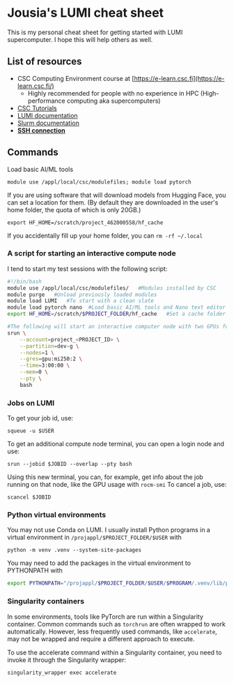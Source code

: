 # Jousia's LUMI cheat sheet

This is my personal cheat sheet for getting started with LUMI supercomputer. I hope this will help others as well.

## List of resources
- CSC Computing Environment course at [https://e-learn.csc.fi](https://e-learn.csc.fi/)
  - Highly recommended for people with no experience in HPC (High-performance computing aka supercomputers)
- [CSC Tutorials](https://docs.csc.fi/support/tutorials/)
- [LUMI documentation](https://docs.lumi-supercomputer.eu/)
- [Slurm documentation](https://slurm.schedmd.com/documentation.html)
- [**SSH connection**](https://docs.csc.fi/computing/connecting/)

## Commands

Load basic AI/ML tools
```
module use /appl/local/csc/modulefiles; module load pytorch
```

If you are using software that will download models from Hugging Face, you can set a location for them. (By default they are downloaded in the user's home folder, the quota of which is only 20GB.)
```
export HF_HOME=/scratch/project_462000558/hf_cache
```
If you accidentally fill up your home folder, you can `rm -rf ~/.local`

### A script for starting an interactive compute node
I tend to start my test sessions with the following script:
```bash
#!/bin/bash
module use /appl/local/csc/modulefiles/   #Modules installed by CSC
module purge   #Unload previously loaded modules
module load LUMI   #To start with a clean slate
module load pytorch nano  #Load basic AI/ML tools and Nano text editor and anything you like.
export HF_HOME=/scratch/$PROJECT_FOLDER/hf_cache   #Set a cache folder for models downloaded from Hugging Face

#The following will start an interactive computer node with two GPUs for two hours.
srun \
    --account=project_<PROJECT_ID> \
    --partition=dev-g \
    --nodes=1 \
    --gres=gpu:mi250:2 \
    --time=3:00:00 \
    --mem=0 \
    --pty \
    bash
```
### Jobs on LUMI
To get your job id, use:
```
squeue -u $USER
```
To get an additional compute node terminal, you can open a login node and use:
```
srun --jobid $JOBID --overlap --pty bash
```
Using this new terminal, you can, for example, get info about the job running on that node, like the GPU usage with `rocm-smi`
To cancel a job, use:
```
scancel $JOBID
```
### Python virtual environments
You may not use Conda on LUMI. I usually install Python programs in a virtual environment in `/projappl/$PROJECT_FOLDER/$USER` with
```
python -m venv .venv --system-site-packages
```
You may need to add the packages in the virtual environment to PYTHONPATH with
```bash
export PYTHONPATH="/projappl/$PROJECT_FOLDER/$USER/$PROGRAM/.venv/lib/python3.10/site-packages/"
```
### Singularity containers
In some environments, tools like PyTorch are run within a Singularity container. Common commands such as `torchrun` are often wrapped to work automatically. However, less frequently used commands, like `accelerate`, may not be wrapped and require a different approach to execute.

To use the accelerate command within a Singularity container, you need to invoke it through the Singularity wrapper:
```
singularity_wrapper exec accelerate
```
